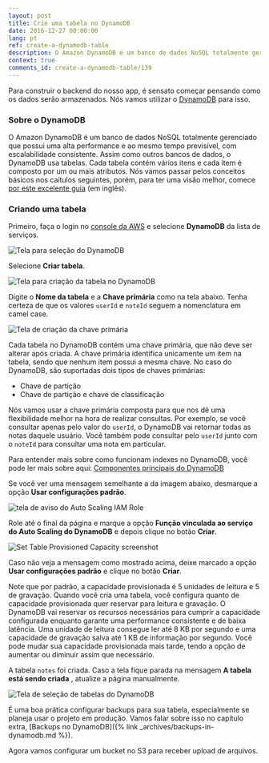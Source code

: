 ```yaml
---
layout: post
title: Crie uma tabela no DynamoDB
date: 2016-12-27 00:00:00
lang: pt
ref: create-a-dynamodb-table
description: O Amazon DynamoDB é um banco de dados NoSQL totalmente gerenciado que vamos utilizar no backend de nossa API serverless. O DynamoDB armazena dados em tabelas e cada uma possui uma chave primária que não pode ser mudada. Também vamos provisionar os throughputs de leitura e gravação para nossa tabela.
context: true
comments_id: create-a-dynamodb-table/139
---
```


Para construir o backend do nosso app, é sensato começar pensando como os dados serão armazenados. Nós vamos utilizar o [DynamoDB](https://aws.amazon.com/dynamodb/) para isso.

### Sobre o DynamoDB

O Amazon DynamoDB é um banco de dados NoSQL totalmente gerenciado que possui uma alta performance e ao mesmo tempo previsível, com escalabilidade consistente. Assim como outros bancos de dados, o DynamoDB usa tabelas. Cada tabela contém vários itens e cada item é composto por um ou mais atributos. Nós vamos passar pelos conceitos básicos nos caítulos seguintes, porém, para ter uma visão melhor, comece [por este excelente guia](https://www.dynamodbguide.com) (em inglês).

### Criando uma tabela

Primeiro, faça o login no [console da AWS](https://console.aws.amazon.com) e selecione **DynamoDB** da lista de serviços.

![Tela para seleção do DynamoDB](/assets/dynamodb/select-dynamodb-service.png)

Selecione **Criar tabela**.

![Tela para criação da tabela no DynamoDB](/assets/dynamodb/create-dynamodb-table.png)

Digite o **Nome da tabela** e a **Chave primária** como na tela abaixo. Tenha certeza de que os valores `userId` e `noteId` seguem a nomenclatura em camel case.

![Tela de criação da chave primária](/assets/dynamodb/set-table-primary-key.png)

Cada tabela no DynamoDB contém uma chave primária, que não deve ser alterar após criada. A chave primária identifica unicamente um item na tabela, sendo que nenhum item possui a mesma chave. No caso do DynamoDB, são suportadas dois tipos de chaves primárias:

-   Chave de partição
-   Chave de partição e chave de classificação

Nós vamos usar a chave primária composta para que nos dê uma flexibilidade melhor na hora de realizar consultas. Por exemplo, se você consultar apenas pelo valor do `userId`, o DynamoDB vai retornar todas as notas daquele usuário. Você também pode consultar pelo `userId` junto com o `noteId` para consultar uma nota em particular.

Para entender mais sobre como funcionam indexes no DynamoDB, você pode ler mais sobre aqui: [Componentes principais do DynamoDB][dynamodb-components]

Se você ver uma mensagem semelhante a da imagem abaixo, desmarque a opção **Usar configurações padrão**.

![tela de aviso do Auto Scaling IAM Role](/assets/dynamodb/auto-scaling-iam-role-warning.png)

Role até o final da página e marque a opção **Função vinculada ao serviço do Auto Scaling do DynamoDB** e depois clique no botão **Criar**.

![Set Table Provisioned Capacity screenshot](/assets/dynamodb/set-table-provisioned-capacity.png)

Caso não veja a mensagem como mostrado acima, deixe marcado a opção **Usar configurações padrão** e clique no botão **Criar**.

Note que por padrão, a capacidade provisionada é 5 unidades de leitura e 5 de gravação. Quando você cria uma tabela, você configura quanto de capacidade provisionada quer reservar para leitura e gravação. O DynamoDB vai reservar os recursos necessários para cumprir a capacidade configurada enquanto garante uma performance consistente e de baixa latência. Uma unidade de leitura consegue ler até 8 KB por segundo e uma capacidade de gravação salva até 1 KB de informação por segundo. Você pode mudar sua capacidade provisionada mais tarde, tendo a opção de aumentar ou diminuir assim que necessário.

A tabela `notes` foi criada. Caso a tela fique parada na mensagem **A tabela está sendo criada** , atualize a página manualmente.

![Tela de seleção de tabelas do DynamoDB](/assets/dynamodb/dynamodb-table-created.png)

É uma boa prática configurar backups para sua tabela, especialmente se planeja usar o projeto em produção. Vamos falar sobre isso no capítulo extra, [Backups no DynamoDB]({% link _archives/backups-in-dynamodb.md %}).

Agora vamos configurar um bucket no S3 para receber upload de arquivos.

[dynamodb-components]: https://docs.aws.amazon.com/pt_br/amazondynamodb/latest/developerguide/HowItWorks.CoreComponents.html

